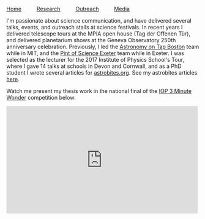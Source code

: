 [Home](index) &emsp; &emsp; [Research](research) &emsp; &emsp; [Outreach](outreach) &emsp; &emsp; [Media](media)
&emsp;


I'm passionate about science communication, and have delivered several talks, events, and outreach stalls at science festivals. In recent years I delivered telescope tours at the MPIA open house (Tag der Offenen Tür), and delivered planetarium shows at the Geneva Observatory 250th anniversary celebration. Previously, I led the [Astronomy on Tap Boston](https://www.facebook.com/aotboston/) team while in MIT, and the [Pint of Science Exeter](https://pintofscience.co.uk/events/exeter) team while in Exeter. I was selected as the lecturer for the 2017 Institute of Physics School's Tour, where I gave 14 talks at schools in Devon and Cornwall, and as a PhD student I wrote several articles for [astrobites.org](https://astrobites.org). See my astrobites articles [here](https://astrobites.org/author/ematthews/).

Watch me present my thesis work in the national final of the [IOP 3 Minute Wonder](https://www.iop.org/3mw) competition below:

<iframe width="500" height="281" src="https://www.youtube.com/embed/UDVLm8WPB8U" frameborder="0" allow="accelerometer; autoplay; encrypted-media; gyroscope; picture-in-picture" allowfullscreen></iframe>
